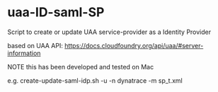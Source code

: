 # uaa-ID-saml-SP
Script to create or update UAA service-provider as a Identity Provider

based on UAA API: https://docs.cloudfoundry.org/api/uaa/#server-information

NOTE this has been developed and tested on Mac

e.g.
create-update-saml-idp.sh -u -n dynatrace -m sp_t.xml
